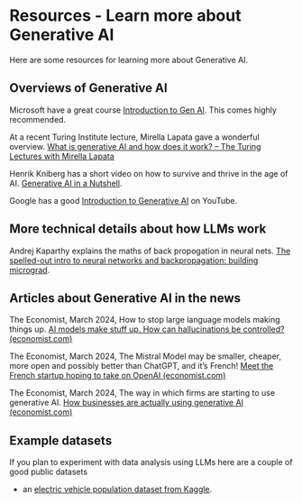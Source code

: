 # Resources - Learn more about Generative AI

Here are some resources for learning more about Generative AI.

##  Overviews of Generative AI

Microsoft have a great course [Introduction to Gen AI](https://github.com/microsoft/generative-ai-for-beginners).  This comes highly recommended.

At a recent Turing Institute lecture, Mirella Lapata gave a wonderful overview. [What is generative AI and how does it work? – The Turing Lectures with Mirella Lapata](https://www.youtube.com/watch?v=_6R7Ym6Vy_I)

 Henrik Kniberg has a short video on how to survive and thrive in the age of AI. [Generative AI in a Nutshell](https://www.youtube.com/watch?v=2IK3DFHRFfw).


Google has a good [Introduction to Generative AI](https://www.youtube.com/watch?v=G2fqAlgmoPo) on YouTube.

## More technical details about how LLMs work 

Andrej Kaparthy explains the maths of back propogation in neural nets. [The spelled-out intro to neural networks and backpropagation: building micrograd](https://youtu.be/VMj-3S1tku0?si=_guPyeexsGlA7nvn).

## Articles about Generative AI in the news

The Economist, March 2024, How to stop large language models making things up.
[AI models make stuff up. How can hallucinations be controlled? (economist.com)](https://www.economist.com/science-and-technology/2024/02/28/ai-models-make-stuff-up-how-can-hallucinations-be-controlled)

The Economist, March 2024, The Mistral Model may be smaller, cheaper, more open and possibly better than ChatGPT, and it’s French!
[Meet the French startup hoping to take on OpenAI (economist.com)](https://www.economist.com/business/2024/02/26/meet-the-french-startup-hoping-to-take-on-openai)

The Economist, March 2024, The way in which firms are starting to use generative AI.
[How businesses are actually using generative AI (economist.com)](https://www.economist.com/business/2024/02/26/meet-the-french-startup-hoping-to-take-on-openai)


## Example datasets

If you plan to experiment with data analysis using LLMs here are a couple of  good public datasets
* an [electric vehicle population dataset from Kaggle](https://www.kaggle.com/datasets/ratikkakkar/electric-vehicle-population-data).